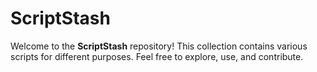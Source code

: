 # ScriptStash

Welcome to the **ScriptStash** repository! This collection contains various scripts for different purposes. Feel free to explore, use, and contribute.
